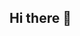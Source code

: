 ## Hi there 👋

<!--
My name is Mathew, or ** SomeMoePho** (my online handle). I am a second-year university student studying Business Information Systems, and I aspire to work in Information Technology!

- 🔭 I’m currently working on my CompTIA A+ certification, and hope to earn the complete trifecta!
- 🌱 I’m currently learning basic programming/scripting, IT fundamentals, networking, servers, etc
- 🤔 I’m looking for help with learning the basics as well as important programming skills
- 📫 How to reach me: email + Discord (same username!)
- 😄 Pronouns: he/him/they
- ⚡ Fun fact: I love manga and anime!
-->
